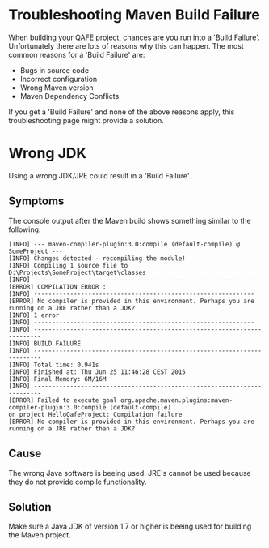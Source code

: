 # Troubleshooting Maven Build Failure

When building your QAFE project, chances are you run into a 'Build Failure'. Unfortunately there are lots of reasons why this can happen. The most common reasons for a 'Build Failure' are:
- Bugs in source code
- Incorrect configuration
- Wrong Maven version
- Maven Dependency Conflicts

If you get a 'Build Failure' and none of the above reasons apply, this troubleshooting page might provide a solution.

# Wrong JDK

Using a wrong JDK/JRE could result in a 'Build Failure'.

## Symptoms

The console output after the Maven build shows something similar to the following:

```
[INFO] --- maven-compiler-plugin:3.0:compile (default-compile) @ SomeProject ---
[INFO] Changes detected - recompiling the module!
[INFO] Compiling 1 source file to D:\Projects\SomeProject\target\classes
[INFO] -------------------------------------------------------------
[ERROR] COMPILATION ERROR : 
[INFO] -------------------------------------------------------------
[ERROR] No compiler is provided in this environment. Perhaps you are running on a JRE rather than a JDK?
[INFO] 1 error
[INFO] -------------------------------------------------------------
[INFO] ------------------------------------------------------------------------
[INFO] BUILD FAILURE
[INFO] ------------------------------------------------------------------------
[INFO] Total time: 0.941s
[INFO] Finished at: Thu Jun 25 11:46:28 CEST 2015
[INFO] Final Memory: 6M/16M
[INFO] ------------------------------------------------------------------------
[ERROR] Failed to execute goal org.apache.maven.plugins:maven-compiler-plugin:3.0:compile (default-compile) 
on project HelloQafeProject: Compilation failure
[ERROR] No compiler is provided in this environment. Perhaps you are running on a JRE rather than a JDK?
```

## Cause

The wrong Java software is beeing used.
JRE's cannot be used because they do not provide compile functionality.

## Solution

Make sure a Java JDK of version 1.7 or higher is beeing used for building the Maven project.
